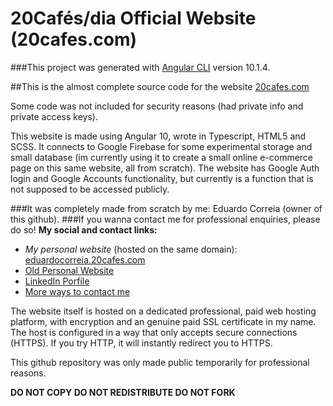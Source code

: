 # 20Cafés/dia Official Website (20cafes.com)

###This project was generated with [Angular CLI](https://github.com/angular/angular-cli) version 10.1.4.

##This is the almost complete source code for the website
[20cafes.com](https://20cafes.com)

Some code was not included for security reasons (had private info and private access keys).

This website is made using Angular 10, wrote in Typescript, HTML5 and SCSS.
It connects to Google Firebase for some experimental storage and small database (im currently using it to create a small online e-commerce page on this same website, all from scratch).
The website has Google Auth login and Google Accounts functionality, but currently is a function that is not supposed to be accessed publicly.

###It was completely made from scratch by me: Eduardo Correia (owner of this github).
###If you wanna contact me for professional enquiries, please do so!
**My social and contact links:**
* *My personal website* (hosted on the same domain): [eduardocorreia.20cafes.com](eduardocorreia.20cafes.com)
* [Old Personal Website](eduardocorreia.epizy.com)
* [LinkedIn Porfile](linkedin.com/in/eduardoxcorreia)
* [More ways to contact me](http://eduardocorreia.20cafes.com/contactspage)

The website itself is hosted on a dedicated professional, paid web hosting platform, with encryption and an genuine paid SSL certificate in my name.
The host is configured in a way that only accepts secure connections (HTTPS). If you try HTTP, it will instantly redirect you to HTTPS.

This github repository was only made public temporarily for professional reasons.




**DO NOT COPY DO NOT REDISTRIBUTE DO NOT FORK**
